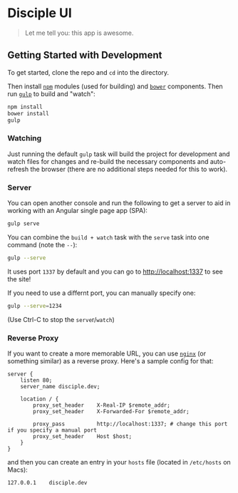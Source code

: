 # Disciple UI

> Let me tell you: this app is awesome.

## Getting Started with Development

To get started, clone the repo and `cd` into the directory.

Then install [`npm`](https://www.npmjs.org/) modules (used for building) and [`bower`](http://bower.io/) components. Then run [`gulp`](http://gulpjs.com/) to build and "watch":

```bash
npm install
bower install
gulp
```

### Watching

Just running the default `gulp` task will build the project for development and watch files for changes and re-build the necessary components and auto-refresh the browser (there are no additional steps needed for this to work).

### Server

You can open another console and run the following to get a server to aid in working with an Angular single page app (SPA):

```bash
gulp serve
```

You can combine the `build + watch` task with the `serve` task into one command (note the `--`):

```bash
gulp --serve
```

It uses port `1337` by default and you can go to [http://localhost:1337](http://localhost:1337) to see the site!

If you need to use a differnt port, you can manually specify one:

```bash
gulp --serve=1234
```

(Use Ctrl-C to stop the `serve`r/`watch`)


### Reverse Proxy

If you want to create a more memorable URL, you can use [`nginx`](http://nginx.org/) (or something similar) as a reverse proxy. Here's a sample config for that:

```nginx
server {
    listen 80;
    server_name disciple.dev;

    location / { 
        proxy_set_header    X-Real-IP $remote_addr;
        proxy_set_header    X-Forwarded-For $remote_addr;

        proxy_pass          http://localhost:1337; # change this port if you specify a manual port
        proxy_set_header    Host $host;
    }   
}
```

and then you can create an entry in your `hosts` file (located in `/etc/hosts` on Macs):

```
127.0.0.1    disciple.dev
```